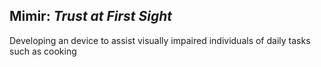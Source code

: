 ## Mimir: *Trust at First Sight*

Developing an device to assist visually impaired individuals of daily tasks such as cooking
